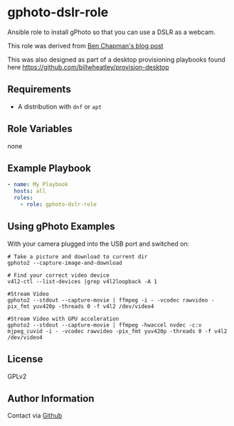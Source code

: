 gphoto-dslr-role
=========

Ansible role to install gPhoto so that you can use a DSLR as a webcam.

This role was derived from [Ben Chapman's blog post](https://medium.com/nerdery/dslr-webcam-setup-for-linux-9b6d1b79ae22)

This was also designed as part of a desktop provisioning playbooks found here <https://github.com/billwheatley/provision-desktop>

Requirements
------------

- A distribution with `dnf` or `apt`

Role Variables
--------------

none

Example Playbook
----------------

```yaml
- name: My Playbook
  hosts: all
  roles:
    - role: gphoto-dslr-role
```

Using gPhoto Examples
---------------------

With your camera plugged into the USB port and switched on:

```console
# Take a picture and download to current dir
gphoto2 --capture-image-and-download

# Find your correct video device
v4l2-ctl --list-devices |grep v4l2loopback -A 1

#Stream Video
gphoto2 --stdout --capture-movie | ffmpeg -i - -vcodec rawvideo -pix_fmt yuv420p -threads 0 -f v4l2 /dev/video4

#Stream Video with GPU acceleration
gphoto2 --stdout --capture-movie | ffmpeg -hwaccel nvdec -c:v mjpeg_cuvid -i - -vcodec rawvideo -pix_fmt yuv420p -threads 0 -f v4l2 /dev/video4

```

License
-------

GPLv2

Author Information
------------------

Contact via [Github](https://github.com/billwheatley/)

